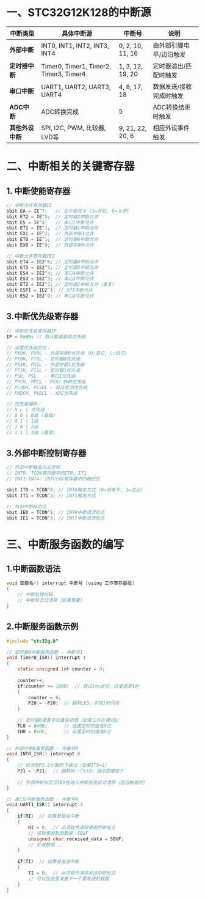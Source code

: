 # 一、STC32G12K128的中断源

|中断类型|具体中断源|中断号|说明|
|---|---|---|---|
|**外部中断**|INT0, INT1, INT2, INT3, INT4|0, 2, 10, 11, 16|由外部引脚电平/边沿触发|
|**定时器中断**|Timer0, Timer1, Timer2, Timer3, Timer4|1, 3, 12, 19, 20|定时器溢出/匹配时触发|
|**串口中断**|UART1, UART2, UART3, UART4|4, 8, 17, 18|数据发送/接收完成时触发|
|**ADC中断**|ADC转换完成|5|ADC转换结束时触发|
|**其他外设中断**|SPI, I2C, PWM, 比较器, LVD等|9, 21, 22, 20, 6|相应外设事件触发|

# 二、中断相关的关键寄存器

## 1. 中断使能寄存器

```c
// 中断允许寄存器IE
sbit EA = IE^7;   // 总中断开关 (1=开启, 0=关闭)
sbit ET2 = IE^5;  // 定时器2中断允许
sbit ES = IE^4;   // 串口1中断允许
sbit ET1 = IE^3;  // 定时器1中断允许
sbit EX1 = IE^2;  // 外部中断1允许
sbit ET0 = IE^1;  // 定时器0中断允许
sbit EX0 = IE^0;  // 外部中断0允许

// 中断允许寄存器IE2
sbit ET4 = IE2^6; // 定时器4中断允许
sbit ET3 = IE2^5; // 定时器3中断允许
sbit ES4 = IE2^4; // 串口4中断允许
sbit ES3 = IE2^3; // 串口3中断允许
sbit ET2 = IE2^2; // 定时器2中断允许（重复）
sbit ESPI = IE2^1; // SPI中断允许
sbit ES2 = IE2^0; // 串口2中断允许
```

## 3.中断优先级寄存器

```c
// 中断优先级寄存器IP
IP = 0x00; // 默认都是最低优先级

// 设置优先级的位：
// PX0H, PX0L - 外部中断0优先级 (H:高位, L:低位)
// PT0H, PT0L - 定时器0优先级
// PX1H, PX1L - 外部中断1优先级
// PT1H, PT1L - 定时器1优先级
// PSH, PSL   - 串口1优先级
// PPCH, PPCL - PCA/ PWM优先级
// PLVDH, PLVDL - 低压检测优先级
// PADCH, PADCL - ADC优先级

// 优先级编码：
// H L | 优先级
// 0 0 | 0级 (最低)
// 0 1 | 1级
// 1 0 | 2级  
// 1 1 | 3级 (最高)
```

## 3.外部中断控制寄存器

```c
// 外部中断触发方式控制
// INT0: TCON寄存器中的IT0, IT1
// INT1~INT4: INTCLKO寄存器中的相应位

sbit IT0 = TCON^0; // INT0触发方式 (0=低电平, 1=边沿)
sbit IT1 = TCON^2; // INT1触发方式

// 外部中断标志位
sbit IE0 = TCON^1; // INT0中断请求标志
sbit IE1 = TCON^3; // INT1中断请求标志
```

# 三、中断服务函数的编写

## 1.中断函数语法

```c
void 函数名() interrupt 中断号 [using 工作寄存器组]
{
    // 中断处理代码
    // 中断标志位清除（如果需要）
}
```

## 2.中断服务函数示例

```c
#include "stc32g.h"

// 定时器0中断服务函数 - 中断号1
void Timer0_ISR() interrupt 1
{
    static unsigned int counter = 0;
    
    counter++;
    if(counter >= 1000)  // 假设1ms定时，这里就是1秒
    {
        counter = 0;
        P20 = ~P20;  // 翻转LED，实现1秒闪烁
    }
    
    // 定时器0需要手动重装初值（如果工作在模式0）
    TL0 = 0x00;      // 设置定时初值低8位
    TH0 = 0xDC;      // 设置定时初值高8位
}

// 外部中断0服务函数 - 中断号0
void INT0_ISR() interrupt 0
{
    // 检测到P3.2引脚的下跳沿（如果IT0=1）
    P21 = ~P21;  // 翻转另一个LED，指示按键按下
    
    // 外部中断标志位IE0在进入中断后会自动清除（边沿触发时）
}

// 串口1中断服务函数 - 中断号4  
void UART1_ISR() interrupt 4
{
    if(RI)  // 如果是接收中断
    {
        RI = 0;  // 必须软件清除接收中断标志
        // 读取接收到的数据：SBUF
        unsigned char received_data = SBUF;
        // 处理数据...
    }
    
    if(TI)  // 如果是发送中断
    {
        TI = 0;  // 必须软件清除发送中断标志
        // 可以在这里准备下一个要发送的数据
    }
}
```


